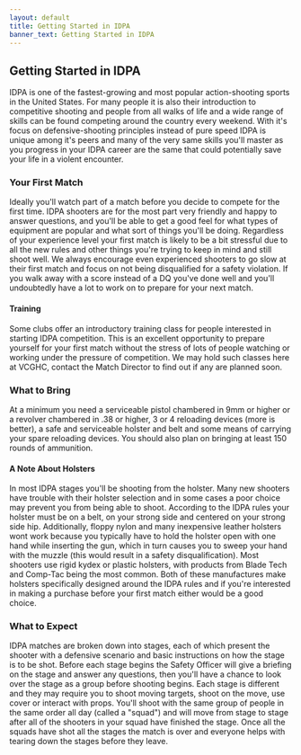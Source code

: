 ```yaml
---
layout: default
title: Getting Started in IDPA
banner_text: Getting Started in IDPA
---
```


## Getting Started in IDPA

IDPA is one of the fastest-growing and most popular action-shooting sports in the United States. For many people it is 
also their introduction to competitive shooting and people from all walks of life and a wide range of skills can be found 
competing around the country every weekend. With it's focus on defensive-shooting 
principles instead of pure speed IDPA is unique among it's peers and many of the very same skills you'll master as you progress 
in your IDPA career are the same that could potentially save your life in a violent encounter.

### Your First Match

Ideally you'll watch part of a match before you decide to compete for the first time. IDPA shooters are for the most part 
very friendly and happy to answer questions, and you'll be able to get a good feel for what types of equipment are popular 
and what sort of things you'll be doing. Regardless of your experience level your first match is likely to be a bit stressful 
due to all the new rules and other things you're trying to keep in mind and still shoot well. We always encourage even experienced 
shooters to go slow at their first match and focus on not being disqualified for a safety violation. If you walk away with a 
score instead of a DQ you've done well and you'll undoubtedly have a lot to work on to prepare for your next match.

#### Training

Some clubs offer an introductory training class for people interested in starting IDPA competition. This is an excellent 
opportunity to prepare yourself for your first match without the stress of lots of people watching or working under 
 the pressure of competition. We may hold such classes here at VCGHC, contact the Match Director to find out if any are planned
 soon.
 
### What to Bring

At a minimum you need a serviceable pistol chambered in 9mm or higher or a revolver chambered in .38 or higher, 3 or 4 reloading 
devices (more is better), a safe and serviceable holster and belt and some means of carrying your spare reloading devices. You 
should also plan on bringing at least 150 rounds of ammunition. 

#### A Note About Holsters

In most IDPA stages you'll be shooting from the holster. Many new shooters have trouble with their holster selection and in 
 some cases a poor choice may prevent you from being able to shoot. According to the IDPA rules your 
holster must be on a belt, on your strong side and centered on your strong side hip. Additionally, floppy nylon and many 
 inexpensive leather holsters wont work because you typically have to hold the holster open with one hand while inserting the gun, 
 which in turn causes you to sweep your hand with the muzzle (this would result in a safety disqualification). Most shooters 
 use rigid kydex or plastic holsters, with products from Blade Tech and Comp-Tac being the most common. Both of these 
 manufactures make holsters specifically designed around the IDPA rules and if you're interested in making a purchase before 
 your first match either would be a good choice. 
 
### What to Expect

IDPA matches are broken down into stages, each of which present the shooter with a defensive scenario and basic instructions 
on how the stage is to be shot. Before each stage begins the Safety Officer will give a briefing on the stage and answer any 
 questions, then you'll have a chance to look over the stage as a group before shooting begins. Each stage is different and 
 they may require you to shoot moving targets, shoot on the move, use 
cover or interact with props. You'll shoot with the same group of people in the same order all day (called a "squad") and will move from 
stage to stage after all of the shooters in your squad have finished the stage. Once all the squads have shot all the stages 
the match is over and everyone helps with tearing down the stages before they leave. 